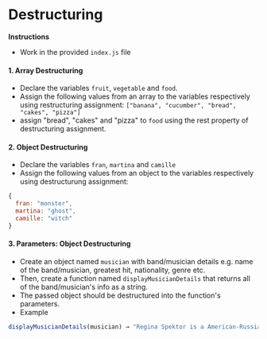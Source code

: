 # Destructuring

**Instructions**
- Work in the provided `index.js` file
#### 1. Array Destructuring
* Declare the variables `fruit`, `vegetable` and `food`.
* Assign the following values from an array to the variables respectively using restructuring assignment: `["banana", "cucumber", "bread", "cakes", "pizza"]`
* assign "bread", "cakes" and "pizza" to `food` using the rest property of destructuring assignment.

#### 2. Object Destructuring
* Declare the variables `fran`, `martina` and `camille`
* Assign the following values from an object to the variables respectively using destructurung assignment:
```javascript
{
  fran: "monster",
  martina: "ghost",
  camille: "witch"
}
```

#### 3. Parameters: Object Destructuring 
* Create an object named `musician` with band/musician details e.g. name of the band/musician, greatest hit, nationality, genre etc. 
* Then, create a function named `displayMusicianDetails` that returns all of the band/musician's info as a string. 
* The passed object should be destructured into the function's parameters.
* Example
```javascript
displayMusicianDetails(musician) → "Regina Spektor is a American-Russian singer/songwriter and pianist. The musician sings indie-pop and their greatest hit is 'Us'".
```